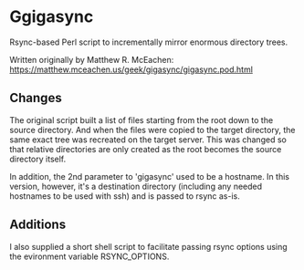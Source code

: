 # Ggigasync
Rsync-based Perl script to incrementally mirror enormous directory trees.

Written originally by Matthew R. McEachen:
https://matthew.mceachen.us/geek/gigasync/gigasync.pod.html

Changes
-------
The original script built a list of files starting from the root down to the source directory. And when
the files were copied to the target directory, the same exact tree was recreated on the target server. This
was changed so that relative directories are only created as the root becomes the source directory itself.

In addition, the 2nd parameter to 'gigasync' used to be a hostname. In this version, however, it's a destination
directory (including any needed hostnames to be used with ssh) and is passed to rsync as-is.

Additions
---------
I also supplied a short shell script to facilitate passing rsync options using the evironment variable
RSYNC_OPTIONS.
